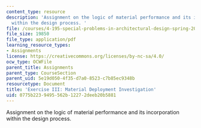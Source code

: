 ```yaml
---
content_type: resource
description: 'Assignment on the logic of material performance and its incorporation
  within the design process. '
file: /courses/4-195-special-problems-in-architectural-design-spring-2005/0775b2239495562b12272deeb20b5881_ex3.pdf
file_size: 19850
file_type: application/pdf
learning_resource_types:
- Assignments
license: https://creativecommons.org/licenses/by-nc-sa/4.0/
ocw_type: OCWFile
parent_title: Assignments
parent_type: CourseSection
parent_uid: 5e19d050-4f35-d7a0-8523-c7b85ec9348b
resourcetype: Document
title: 'Exercise III: Material Deployment Investigation'
uid: 0775b223-9495-562b-1227-2deeb20b5881
---
```

Assignment on the logic of material performance and its incorporation within the design process. 